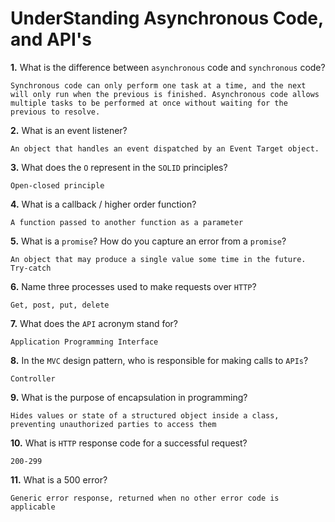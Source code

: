 # UnderStanding Asynchronous Code, and API's

**1.** What is the difference between `asynchronous` code and `synchronous` code?
<!-- enter you answer in the space below -->
```
Synchronous code can only perform one task at a time, and the next will only run when the previous is finished. Asynchronous code allows multiple tasks to be performed at once without waiting for the previous to resolve.
```
**2.** What is an event listener?
<!-- enter you answer in the space below -->
```
An object that handles an event dispatched by an Event Target object.
```
**3.** What does the `O` represent in the `SOLID` principles?
<!-- enter you answer in the space below -->
```
Open-closed principle
```
**4.** What is a callback / higher order function?
<!-- enter you answer in the space below -->
```
A function passed to another function as a parameter
```
**5.** What is a `promise`? How do you capture an error from a `promise`?
<!-- enter you answer in the space below -->
```
An object that may produce a single value some time in the future. Try-catch
```
**6.** Name three processes used to make requests over `HTTP`?
<!-- enter you answer in the space below -->
```
Get, post, put, delete
```
**7.** What does the `API` acronym stand for?
<!-- enter you answer in the space below -->
```
Application Programming Interface
```
**8.** In the `MVC` design pattern, who is responsible for making calls to `APIs`?
<!-- enter you answer in the space below -->
```
Controller
```
**9.** What is the purpose of encapsulation in programming?
<!-- enter you answer in the space below -->
```
Hides values or state of a structured object inside a class, preventing unauthorized parties to access them
```
**10.** What is `HTTP` response code for a successful request?
<!-- enter you answer in the space below -->
```
200-299
```
**11.** What is a 500 error?
<!-- enter you answer in the space below -->
```
Generic error response, returned when no other error code is applicable
```